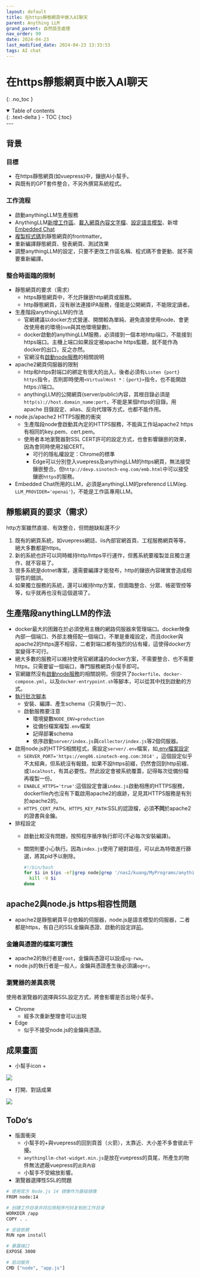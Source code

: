 ```yaml
---
layout: default
title: 在https靜態網頁中嵌入AI聊天
parent: Anything LLM
grand_parent: 自然語言處理
nav_order: 99
date: 2024-04-23
last_modified_date: 2024-04-23 13:33:53
tags: AI chat
---
```



# 在https靜態網頁中嵌入AI聊天
{: .no_toc }

<details open markdown="block">
  <summary>
    Table of contents
  </summary>
  {: .text-delta }
- TOC
{:toc}
</details>
---

## 背景

### 目標

- 在https靜態網頁(如vuepress)中，鑲嵌AI小幫手。
- 與既有的GPT套件整合，不另外撰寫系統程式。

### 工作流程

- 啟動anythingLLM生產服務
- AnythingLLM[新增工作區](./AnyChat_mng.md#新增工作區)、[載入網頁內容文字檔](./AnyChat.md#檔案網頁與資料的連結)、[設定語言模型](./AnyChat_mng.md#設定工作區)、新增[Embedded Chat](./AnyChat_adm.md#嵌入對話)
- [複製程式碼](./EmbChat.md#程式碼)到靜態網頁的frontmatter。
- 重新編譯靜態網頁、發表網頁、測試效果
- 調整anythingLLM的設定，只要不更改工作區名稱、程式碼不會更動、就不需要重新編譯。

### 整合時面臨的限制

- 靜態網頁的要求（需求）
  - https靜態網頁中，不允許鑲嵌http網頁或服務。
  - http靜態網頁，沒有辦法連接IPA服務，僅能是公開網頁，不能限定讀者。
- 生產階段anythingLLM的作法
  - 官網建議以docker方式營運、開關較為單純、避免直接使用node、會更改使用者的環境(`nvm`與其他環境變數)。
  - docker啟動的anythingLLM服務，必須接到一個本地http端口，不能接到https端口。主機上端口如果設定被apache https監聽，就不能作為docker的出口，反之亦然。
  - 官網沒有[啟動node服務](./product_yml.md#node生產方案)的相關說明
- apache2網頁伺服器的限制
  - http和https對端口的綁定有很大的出入，後者必須有`Listen {port} https`指令，否則即時使用`<VirtualHost *：{port}>`指令，也不能開啟https://端口。
  - anythingLLM的公開網頁(server/public)內容，其根目錄必須是`http(s)://host.domain_name:port`，不能是某個https的目錄。用apache 目錄設定、alias、反向代理等方式，也都不能作用。
- node.js/apache2 HTTPS服務的衝突
  - 生產階段node會啟動其內定的HTTPS服務，不能與工作站apache2 https有相同的key.pem、cert.pem。
  - 使用者本地瀏覽器對SSL CERT許可的設定方式，也會影響鑲嵌的效果，因為會同時使用2組CERT。
    - 可行的隱私權設定：Chrome的標準
    - Edge可以分別登入vuepress及anythingLLM的https網頁，無法接受鑲嵌整合。但`http://devp.sinotech-eng.com/emb.html`中可以接受鑲嵌`https`的服務。
- Embedded Chat所用的LLM，必須是anythingLLM的preferencd LLM(eg. `LLM_PROVIDER='openai'`)，不能是工作區專用LLM。

## 靜態網頁的要求（需求）

http方案雖然直接、有效整合，但問題缺點還不少

1. 既有的網頁系統，如vuepress網誌、iis內部官網首頁、工程服務網頁等等，絕大多數都是https。
2. 新的系統也許可以同時維持http/https平行運作，但舊系統要複製並且獨立運作，就不容易了。
3. 很多系統是dotnet專案，還需要編譯才能發布，http的鑲嵌內容確實會造成相容性的錯誤。
4. 如果獨立服務的系統，還可以維持http方案，但面臨整合、分眾、帳密管控等等，似乎就再也沒有這個選項了。

## 生產階段anythingLLM的作法

- docker最大的困難在於必須使用主機的網路伺服器來管理端口。docker映像內部一個端口、外部主機搭配一個端口，不單是重複設定，而且docker與apache2的https還不相容，二者對端口都有強烈的佔有權，這使得docker方案變得不可行。
- 絕大多數的服務可以維持使用官網建議的docker方案，不需要整合、也不需要https。只需要留一個端口，專門服務網頁小幫手即可。
- 官網雖然沒有[啟動node服務](./product_yml.md#node生產方案)的相關說明，但提供了`Dockerfile`、`docker-compose.yml`，以及`docker-entrypoint.sh`等腳本，可以從其中找到啟動的方式。
- [執行批次腳本](./product_yml.md#執行批次腳本)
  - 安裝、編譯、產生schema（只需執行一次）、
  - 啟動服務要注意
    - 環境變數`NODE_ENV=production`
    - 從備份檔案複製`.env`檔案
    - 記得部署schema
    - 依序啟動`server/index.js`與`collector/index.js`等2個伺服器。
- 啟用node.js的HTTPS相關程式，需設定`server/.env`檔案，如[.env檔案設定](./product_yml.md#env檔案設定)
  - `SERVER_PORT='https://eng06.sinotech-eng.com:3014'` ，這個設定似乎不太經典，但系統沒有報錯，如果不設https前綴，仍然會回到http前綴、或`localhost`，有其必要性。然此設定會被系統覆蓋，記得每次從備份檔再複製一份。
  - `ENABLE_HTTPS='true'`:這個設定會讓`index.js`啟動相應的HTTPS服務，dockerfile內也沒有下載啟用apache2的痕跡，足見其HTTPS服務是有別於apache2的。
  - `HTTPS_CERT_PATH`、`HTTPS_KEY_PATH`:SSL的認證檔，必須**不同**於apache2的證書與金鑰。
- 排程設定
  - 啟動比較沒有問題，按照程序循序執行即可(不必每次安裝編譯)。
  - 關閉則要小心執行。因為`index.js`使用了絕對路徑，可以此為特徵進行篩選，將其pid予以刪除。

    ```bash
    #!/bin/bash
    for $i in $(ps -ef|grep node|grep '/nas2/kuang/MyPrograms/anythingLLM'|grep index.js|awk '{print $2}');do
      kill -9 $i
    done
    ```

## apache2與node.js https相容性問題

- apache2是靜態網頁平台依賴的伺服器，node.js是語言模型的伺服器，二者都是https，有自己的SSL金鑰與憑證、啟動的設定詳[前](#生產階段anythingllm的作法)。

### 金鑰與憑證的檔案可讀性

- apache2的執行者是`root`，金鑰與憑證可以設成`og-rwx`。
- node.js的執行者是一般人，金鑰與憑證產生後必須讓`og+r`。

### 瀏覽器的差異表現

使用者瀏覽器的選擇與SSL設定方式，將會影響是否出現小幫手。

- Chrome
  - 經多次重新整理會可以出現
- Edge
  - 似乎不接受node.js的金鑰與憑證。

## 成果畫面

- 小幫手icon + 

![](emb_pngs/2024-05-15-17-37-52.png)

- 打開、對話成果

![](emb_pngs/2024-05-15-17-07-18.png)

## ToDo‘s

- 版面衝突
  - 小幫手的+與vuepress的回到頁首（火箭），太靠近、大小差不多會彼此干擾。
  - `anythingllm-chat-widget.min.js`是放在vuepress的頁尾，所產生的物件無法遮蔽vuepress的`此頁內容`
  - 小幫手不受縮放影響。
- 瀏覽器選擇性SSL的問題
```bash
# 使用官方 Node.js 14 镜像作为基础镜像
FROM node:14

# 创建工作目录并将应用程序代码复制到工作目录
WORKDIR /app
COPY . .

# 安装依赖
RUN npm install

# 暴露端口
EXPOSE 3000

# 启动服务
CMD ["node", "app.js"]
```

